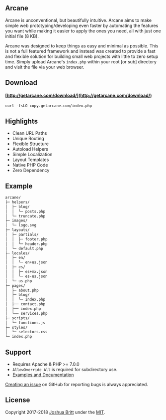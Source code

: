 ## Arcane

Arcane is unconventional, but beautifully intuitive. Arcane aims to make simple web prototyping/developing even faster by automating the features you want while making it easier to apply the ones you need, all with just one initial file (8 KB).

Arcane was designed to keep things as easy and minimal as possible. This is not a full featured framework and instead was created to provide a fast and flexible solution for building small web projects with little to zero setup time. Simply upload Arcane's `index.php` within your root [or sub] directory and visit the file via your web browser.

## Download

#### [http://getarcane.com/download/](http://getarcane.com/download/)

``` shell
curl -fsLO copy.getarcane.com/index.php
```

## Highlights

- Clean URL Paths
- Unique Routing
- Flexible Structure
- Autoload Helpers
- Simple Localization
- Layout Templates
- Native PHP Code
- Zero Dependency

## Example

``` txt
arcane/
├─ helpers/
│  ├─ blog/
│  │  └─ posts.php
│  └─ truncate.php
├─ images/
│  └─ logo.svg
├─ layouts/
│  ├─ partials/
│  │  ├─ footer.php
│  │  └─ header.php
│  └─ default.php
├─ locales/
│  ├─ en/
│  │  └─ en+us.json
│  ├─ es/
│  │  ├─ es+mx.json
│  │  └─ es-us.json
│  └─ us.php
├─ pages/
│  ├─ about.php
│  ├─ blog/
│  │  └─ index.php
│  ├── contact.php
│  ├── index.php
│  └── services.php
├─ scripts/
│  └─ functions.js
├─ styles/
│  └─ selectors.css
└─ index.php
```

## Support

- Requires Apache & PHP >= 7.0.0
- `AllowOverride All` is required for subdirectory use.
- [Examples and Documentation](MANUAL.md)

[Creating an issue](https://github.com/capachow/arcane/issues/) on GitHub for reporting bugs is always appreciated.

## License

Copyright 2017-2018 [Joshua Britt](https://github.com/capachow/) under the [MIT](LICENSE.md).